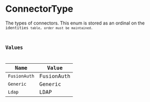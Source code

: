 # ConnectorType

The types of connectors. This enum is stored as an ordinal on the <code>identities<code> table, order must be maintained.


## Values

| Name         | Value        |
| ------------ | ------------ |
| `FusionAuth` | FusionAuth   |
| `Generic`    | Generic      |
| `Ldap`       | LDAP         |